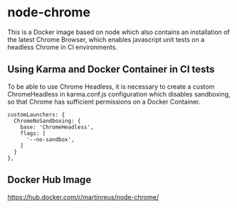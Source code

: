 # node-chrome

This is a Docker image based on node which also contains an installation of the latest Chrome Browser, which enables javascript unit tests on a headless Chrome in CI environments.

## Using Karma and Docker Container in CI tests
To be able to use Chrome Headless, it is necessary to create a custom ChromeHeadless in karma.conf.js configuration which disables sandboxing, so that Chrome has sufficient permissions on a Docker Container.

    customLaunchers: {
      ChromeNoSandboxing: {
        base: 'ChromeHeadless',
        flags: [
          '--no-sandbox',
        ]
      }
    },

## Docker Hub Image
https://hub.docker.com/r/martinreus/node-chrome/
